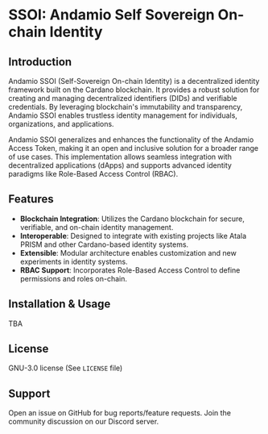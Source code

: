 # SSOI: Andamio Self Sovereign On-chain Identity

## Introduction

Andamio SSOI (Self-Sovereign On-chain Identity) is a decentralized identity framework built on the Cardano blockchain. It provides a robust solution for creating and managing decentralized identifiers (DIDs) and verifiable credentials. By leveraging blockchain's immutability and transparency, Andamio SSOI enables trustless identity management for individuals, organizations, and applications.

Andamio SSOI generalizes and enhances the functionality of the Andamio Access Token, making it an open and inclusive solution for a broader range of use cases. This implementation allows seamless integration with decentralized applications (dApps) and supports advanced identity paradigms like Role-Based Access Control (RBAC).

## Features

- **Blockchain Integration**: Utilizes the Cardano blockchain for secure, verifiable, and on-chain identity management.
- **Interoperable**: Designed to integrate with existing projects like Atala PRISM and other Cardano-based identity systems.
- **Extensible**: Modular architecture enables customization and new experiments in identity systems.
- **RBAC Support**: Incorporates Role-Based Access Control to define permissions and roles on-chain.

## Installation & Usage

TBA

## License

GNU-3.0 license (See `LICENSE` file)

## Support

Open an issue on GitHub for bug reports/feature requests. Join the community discussion on our Discord server.
